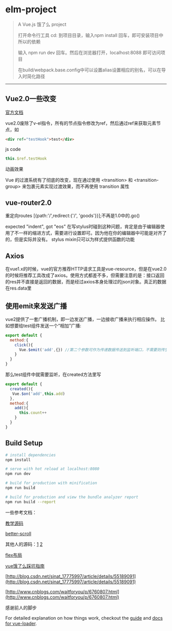 # elm-project

> A Vue.js 饿了么 project
> 
> 打开命令行工具 cd: 到项目目录，输入npm install 回车，即可安装项目中所以的依赖
> 
> 输入 npm run dev  回车。然后在浏览器打开，localhost:8088  即可访问项目
> 
> 在build/webpack.base.config中可以设置alias设置相应的别名，可以在导入时简化路径

***
## Vue2.0一些改变
[官方文档](https://cn.vuejs.org/v2/guide/migration.html)

vue2.0废除了v-el指令，所有的节点指令修改为ref，然后通过ref来获取元素节点，如

```html
<div ref="testHook">test</div>
```
js code

```javascript
this.$ref.testHook
```

动画效果

Vue 的过渡系统有了彻底的改变，现在通过使用 &lt;transition&gt; 和 &lt;transition-group&gt; 来包裹元素实现过渡效果，而不再使用 transition 属性

## vue-router2.0
重定向routes [{path:'/',redirect:{'/', 'goods'}}];不再是1.0中的.go()

expected "indent", got "eos" 在写stylus时碰到这种问题，肯定是由于编辑器使用了不一样的缩进方式，需要进行设置即可。因为他在你的编辑器中可能是对齐了的，但是实际并没有。
stylus mixin只可以为样式提供函数的功能

## Axios
在vue1.x的时候，vue的官方推荐HTTP请求工具是vue-resource，但是在vue2.0的时候将推荐工具改成了axios。使用方式都差不多，但需要注意的是：接口返回的res并不直接是返回的数据，而是经过axios本身处理过的json对象。真正的数据在res.data里

## 使用emit来发送广播

vue2提供了一套广播机制，即一边发送广播，一边接收广播来执行相应操作。
比如想要给test组件发送一个“相加”广播:

```javascript
export default {
  method:{
    click(){
      Vue.$emit('add',{}) //第二个参数可作为传递数据传送到监听端口，不需要则传空对象
    }
  }
}
```
那么test组件中就需要监听，在created方法里写

```javascript
export default {
  created(){
   Vue.$on('add',this.add)
  },
  method:{
    add(){
      this.count++
    }
  }
}
```

## Build Setup

``` bash
# install dependencies
npm install

# serve with hot reload at localhost:8080
npm run dev

# build for production with minification
npm run build

# build for production and view the bundle analyzer report
npm run build --report
```
一些参考文档：

[教学源码](https://github.com/ustbhuangyi/vue-sell)

[better-scroll](https://github.com/ustbhuangyi/better-scroll)

其他人的源码：[1](https://github.com/PacktPublishing/Learning-Vuejs-2/tree/master/chapter4/shopping-list)
[2](https://github.com/RegToss/Vue-SPA)

[flex布局](http://www.ruanyifeng.com/blog/2015/07/flex-examples.html)

[vue饿了么踩坑指南](http://www.jianshu.com/p/256abebd4b12)

[http://blog.csdn.net/sinat_17775997/article/details/55189091](http://blog.csdn.net/sinat_17775997/article/details/55189091)

[http://www.cnblogs.com/waitforyou/p/6760807.html](http://www.cnblogs.com/waitforyou/p/6760807.html)

感谢前人的脚步



For detailed explanation on how things work, checkout the [guide](http://vuejs-templates.github.io/webpack/) and [docs for vue-loader](http://vuejs.github.io/vue-loader).
